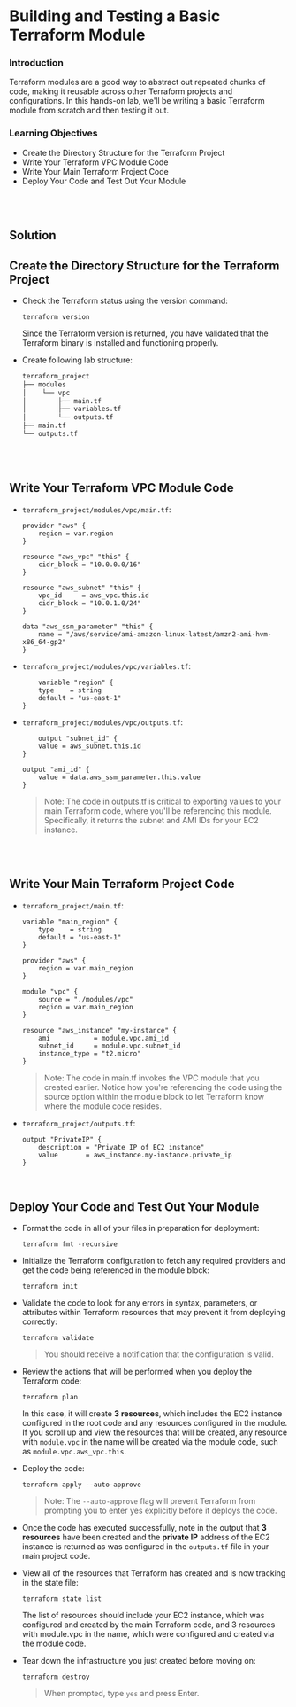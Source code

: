 # Building and Testing a Basic Terraform Module

### Introduction
Terraform modules are a good way to abstract out repeated chunks of code, making it reusable across other Terraform projects and configurations. In this hands-on lab, we'll be writing a basic Terraform module from scratch and then testing it out.

### Learning Objectives
- Create the Directory Structure for the Terraform Project
- Write Your Terraform VPC Module Code
- Write Your Main Terraform Project Code
- Deploy Your Code and Test Out Your Module


<br><br>


## Solution

## Create the Directory Structure for the Terraform Project
- Check the Terraform status using the version command:

    `terraform version`

    Since the Terraform version is returned, you have validated that the Terraform binary is installed and functioning properly.

- Create following lab structure:
  
    ```sh
    terraform_project
    ├── modules
    │    └── vpc
    │        ├── main.tf
    │        ├── variables.tf
    │        └── outputs.tf
    ├── main.tf
    └── outputs.tf
    ```

<br><br>

## Write Your Terraform VPC Module Code
- `terraform_project/modules/vpc/main.tf`:
    ```hcl
    provider "aws" {
        region = var.region
    }

    resource "aws_vpc" "this" {
        cidr_block = "10.0.0.0/16"
    }

    resource "aws_subnet" "this" {
        vpc_id     = aws_vpc.this.id
        cidr_block = "10.0.1.0/24"
    }

    data "aws_ssm_parameter" "this" {
        name = "/aws/service/ami-amazon-linux-latest/amzn2-ami-hvm-x86_64-gp2"
    }
    ```

- `terraform_project/modules/vpc/variables.tf`:

    ```hcl
        variable "region" {
        type    = string
        default = "us-east-1"
    }
    ```
- `terraform_project/modules/vpc/outputs.tf`:

    ```hcl
        output "subnet_id" {
        value = aws_subnet.this.id
    }

    output "ami_id" {
        value = data.aws_ssm_parameter.this.value
    }
    ```

    > Note: The code in outputs.tf is critical to exporting values to your main Terraform code, where you'll be referencing this module. Specifically, it returns the subnet and AMI IDs for your EC2 instance.

<br><br>

## Write Your Main Terraform Project Code
- `terraform_project/main.tf`:
    ```hcl
    variable "main_region" {
        type    = string
        default = "us-east-1"
    }

    provider "aws" {
        region = var.main_region
    }

    module "vpc" {
        source = "./modules/vpc"
        region = var.main_region
    }

    resource "aws_instance" "my-instance" {
        ami           = module.vpc.ami_id
        subnet_id     = module.vpc.subnet_id
        instance_type = "t2.micro"
    }
    ```

    > Note: The code in main.tf invokes the VPC module that you created earlier. Notice how you're referencing the code using the source option within the module block to let Terraform know where the module code resides.

- `terraform_project/outputs.tf`:

    ```hcl
    output "PrivateIP" {
        description = "Private IP of EC2 instance"
        value       = aws_instance.my-instance.private_ip
    }
    ```

<br>


## Deploy Your Code and Test Out Your Module
- Format the code in all of your files in preparation for deployment:

    `terraform fmt -recursive`

- Initialize the Terraform configuration to fetch any required providers and get the code being referenced in the module block:

    `terraform init`

- Validate the code to look for any errors in syntax, parameters, or attributes within Terraform resources that may prevent it from deploying correctly:

    `terraform validate`

    > You should receive a notification that the configuration is valid.

- Review the actions that will be performed when you deploy the Terraform code:

    `terraform plan`

    In this case, it will create **3 resources**, which includes the EC2 instance configured in the root code and any resources configured in the module. If you scroll up and view the resources that will be created, any resource with `module.vpc` in the name will be created via the module code, such as `module.vpc.aws_vpc.this`.

- Deploy the code:

    `terraform apply --auto-approve`

    > Note: The `--auto-approve` flag will prevent Terraform from prompting you to enter yes explicitly before it deploys the code.

- Once the code has executed successfully, note in the output that **3 resources** have been created and the **private IP** address of the EC2 instance is returned as was configured in the `outputs.tf` file in your main project code.

- View all of the resources that Terraform has created and is now tracking in the state file:

    `terraform state list`

    The list of resources should include your EC2 instance, which was configured and created by the main Terraform code, and 3 resources with module.vpc in the name, which were configured and created via the module code.

- Tear down the infrastructure you just created before moving on:

    `terraform destroy`

    > When prompted, type `yes` and press Enter.

